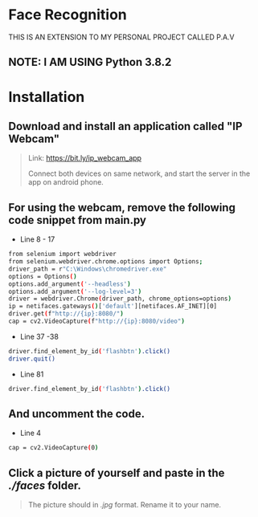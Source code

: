 # Face Recognition
THIS IS AN EXTENSION TO MY PERSONAL PROJECT CALLED P.A.V


## NOTE: I AM USING **Python 3.8.2**


# Installation 


## Download and install an application called "IP Webcam"

> Link: https://bit.ly/ip_webcam_app
> 
> Connect both devices on same network, and start the server in the app on android phone.

## For using the webcam, remove the following code snippet from **main.py** 

- Line 8 - 17
```sh
from selenium import webdriver
from selenium.webdriver.chrome.options import Options;
driver_path = r"C:\Windows\chromedriver.exe"
options = Options()
options.add_argument('--headless')
options.add_argument('--log-level=3')
driver = webdriver.Chrome(driver_path, chrome_options=options)
ip = netifaces.gateways()['default'][netifaces.AF_INET][0]
driver.get(f"http://{ip}:8080/")
cap = cv2.VideoCapture(f"http://{ip}:8080/video")
```
- Line 37 -38
 ```sh
 driver.find_element_by_id('flashbtn').click()                                 
 driver.quit() 
 ```
 - Line 81
 ```sh
 driver.find_element_by_id('flashbtn').click()
 ```
 
 ## And uncomment the code.
 - Line 4
 ```sh
 cap = cv2.VideoCapture(0)
 ```
 
 ## Click a picture of yourself and paste in the *./faces* folder. 
 > The picture should in *.jpg* format.
 > Rename it to your name.
